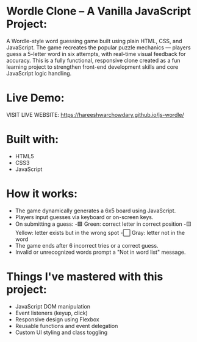 # Wordle Clone – A Vanilla JavaScript Project:
A Wordle-style word guessing game built using plain HTML, CSS, and JavaScript. The game recreates the popular puzzle mechanics — players guess a 5-letter word in six attempts, with real-time visual feedback for accuracy.
This is a fully functional, responsive clone created as a fun learning project to strengthen front-end development skills and core JavaScript logic handling.

# Live Demo:
VISIT LIVE WEBSITE: https://hareeshwarchowdary.github.io/js-wordle/

# Built with:
- HTML5
- CSS3
- JavaScript 

# How it works:
- The game dynamically generates a 6x5 board using JavaScript.
- Players input guesses via keyboard or on-screen keys.
- On submitting a guess:
-🟩 Green: correct letter in correct position
-🟨 Yellow: letter exists but in the wrong spot
-⬜ Gray: letter not in the word
- The game ends after 6 incorrect tries or a correct guess.
- Invalid or unrecognized words prompt a "Not in word list" message.

# Things I've mastered with this project:
- JavaScript DOM manipulation
- Event listeners (keyup, click)
- Responsive design using Flexbox
- Reusable functions and event delegation
- Custom UI styling and class toggling

